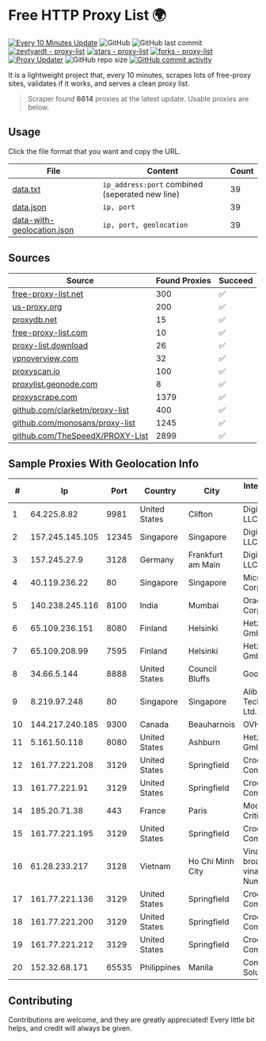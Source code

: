 
# Free HTTP Proxy List 🌍

[![Every 10 Minutes Update](https://github.com/mertguvencli/http-proxy-list/actions/workflows/main.yml/badge.svg?branch=main)](https://github.com/mertguvencli/http-proxy-list/actions/workflows/main.yml)
![GitHub](https://img.shields.io/github/license/mertguvencli/http-proxy-list)
![GitHub last commit](https://img.shields.io/github/last-commit/mertguvencli/http-proxy-list)
[![zevtyardt - proxy-list](https://img.shields.io/static/v1?label=zevtyardt&message=proxy-list&color=blue&logo=github)](https://github.com/zevtyardt/proxy-list "Go to GitHub repo")
[![stars - proxy-list](https://img.shields.io/github/stars/zevtyardt/proxy-list?style=social)](https://github.com/zevtyardt/proxy-list)
[![forks - proxy-list](https://img.shields.io/github/forks/zevtyardt/proxy-list?style=social)](https://github.com/zevtyardt/proxy-list)
[![Proxy Updater](https://github.com/zevtyardt/proxy-list/workflows/Proxy%20Updater/badge.svg)](https://github.com/zevtyardt/proxy-list/actions?query=workflow:"Proxy+Updater")
![GitHub repo size](https://img.shields.io/github/repo-size/zevtyardt/proxy-list)
[![GitHub commit activity](https://img.shields.io/github/commit-activity/m/zevtyardt/proxy-list?logo=commits)](https://github.com/zevtyardt/proxy-list/commits/main)

It is a lightweight project that, every 10 minutes, scrapes lots of free-proxy sites, validates if it works, and serves a clean proxy list.

> Scraper found **6614** proxies at the latest update. Usable proxies are below.

## Usage

Click the file format that you want and copy the URL.

|File|Content|Count|
|----|-------|-----|
|[data.txt](https://raw.githubusercontent.com/mertguvencli/http-proxy-list/main/proxy-list/data.txt)|`ip_address:port` combined (seperated new line)|39|
|[data.json](https://raw.githubusercontent.com/mertguvencli/http-proxy-list/main/proxy-list/data.json)|`ip, port`|39|
|[data-with-geolocation.json](https://raw.githubusercontent.com/mertguvencli/http-proxy-list/main/proxy-list/data-with-geolocation.json)|`ip, port, geolocation`|39|

## Sources

|Source|Found Proxies|Succeed|
|------|-------------|-------|
|[free-proxy-list.net](https://free-proxy-list.net)|300|✅|
|[us-proxy.org](https://www.us-proxy.org)|200|✅|
|[proxydb.net](http://proxydb.net)|15|✅|
|[free-proxy-list.com](https://free-proxy-list.com/?page=&port=&type%5B%5D=http&type%5B%5D=https&up_time=0&search=Search)|10|✅|
|[proxy-list.download](https://www.proxy-list.download/HTTP)|26|✅|
|[vpnoverview.com](https://vpnoverview.com/privacy/anonymous-browsing/free-proxy-servers)|32|✅|
|[proxyscan.io](https://www.proxyscan.io)|100|✅|
|[proxylist.geonode.com](https://proxylist.geonode.com/api/proxy-list?limit=300&page=1&sort_by=lastChecked&sort_type=desc&protocols=http,https)|8|✅|
|[proxyscrape.com](https://api.proxyscrape.com/v2/?request=displayproxies&protocol=http&timeout=10000&country=all&ssl=all&anonymity=all)|1379|✅|
|[github.com/clarketm/proxy-list](https://raw.githubusercontent.com/clarketm/proxy-list/master/proxy-list-raw.txt)|400|✅|
|[github.com/monosans/proxy-list](https://raw.githubusercontent.com/monosans/proxy-list/main/proxies/http.txt)|1245|✅|
|[github.com/TheSpeedX/PROXY-List](https://raw.githubusercontent.com/TheSpeedX/PROXY-List/master/http.txt)|2899|✅|


## Sample Proxies With Geolocation Info

|#|Ip|Port|Country|City|Internet Service Provider|
|-|--|----|-------|----|-------------------------|
|1|64.225.8.82|9981|United States|Clifton|DigitalOcean, LLC|
|2|157.245.145.105|12345|Singapore|Singapore|DigitalOcean, LLC|
|3|157.245.27.9|3128|Germany|Frankfurt am Main|DigitalOcean, LLC|
|4|40.119.236.22|80|Singapore|Singapore|Microsoft Corporation|
|5|140.238.245.116|8100|India|Mumbai|Oracle Corporation|
|6|65.109.236.151|8080|Finland|Helsinki|Hetzner Online GmbH|
|7|65.109.208.99|7595|Finland|Helsinki|Hetzner Online GmbH|
|8|34.66.5.144|8888|United States|Council Bluffs|Google LLC|
|9|8.219.97.248|80|Singapore|Singapore|Alibaba (US) Technology Co., Ltd.|
|10|144.217.240.185|9300|Canada|Beauharnois|OVH SAS|
|11|5.161.50.118|8080|United States|Ashburn|Hetzner Online GmbH|
|12|161.77.221.208|3129|United States|Springfield|Crocker Communications|
|13|161.77.221.91|3129|United States|Springfield|Crocker Communications|
|14|185.20.71.38|443|France|Paris|Mod Mission Critical LLC|
|15|161.77.221.195|3129|United States|Springfield|Crocker Communications|
|16|61.28.233.217|3128|Vietnam|Ho Chi Minh City|Vinadata broadcast via vinagame AS Number|
|17|161.77.221.136|3129|United States|Springfield|Crocker Communications|
|18|161.77.221.200|3129|United States|Springfield|Crocker Communications|
|19|161.77.221.212|3129|United States|Springfield|Crocker Communications|
|20|152.32.68.171|65535|Philippines|Manila|Converge ICT Solution Inc|



## Contributing

Contributions are welcome, and they are greatly appreciated! Every
little bit helps, and credit will always be given.

